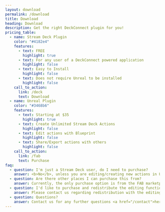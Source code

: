```yaml
---
layout: download
permalink: /download
title: Download
heading: Download
description: Get the right DeckConnect plugin for you!
pricing_table:
  - name: Stream Deck Plugin
    color: "#4182e4"
    features:
      - text: FREE
        highlight: true
      - text: For any user of a DeckConnect powered application
        highlight: false
      - text: Easy to Install
        highlight: false
      - text: Does not require Unreal to be installed
        highlight: false
    call_to_action:
      link: /deck
      text: Download
  - name: Unreal Plugin
    color: "#3468b6"
    features:
      - text: Starting at $35
        highlight: true
      - text: Create Unlimited Stream Deck Actions
        highlight: false
      - text: Edit actions with Blueprint
        highlight: false
      - text: Share/Export actions with others
        highlight: false
    call_to_action:
      link: /fab
      text: Purchase
faq:
  - question: I'm just a Stream Deck user, do I need to purchase?
    answer: <b>No</b>, unless you are editing/creating new actions in Unreal, you do not need to purchase a license.
  - question: Are there other places I can purchase this from?
    answer: Currently, the only purchase option is from the FAB marketplace.
  - question: I'd like to purchase and redistribute the editing functionality for the users of my Unreal Application.
    answer: Please contact us regarding redistribution with the editing functionality.
  - question: Questions?
    answer: Contact us for any further questions <a href="/contact">here</a>.
---
```

